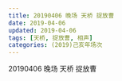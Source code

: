 ```yaml
---
title: 20190406 晚场 天桥 捉放曹
date: 2019-04-06
updated: 2019-04-06
tags: [天桥, 捉放曹, 相声]
categories: (2019)己亥年场次
---
```

20190406 晚场 天桥 捉放曹